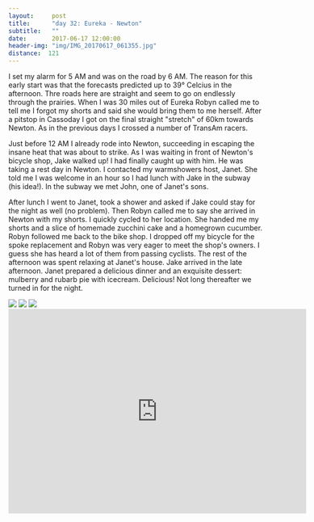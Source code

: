 ```yaml
---
layout:     post
title:      "day 32: Eureka - Newton"
subtitle:   ""
date:       2017-06-17 12:00:00
header-img: "img/IMG_20170617_061355.jpg"
distance:  121
---
```


I set my alarm for 5 AM and was on the road by 6 AM. The reason for this early start was that the forecasts predicted up to 39° Celcius in the afternoon.
Thre roads here are straight and seem to go on endlessly through the prairies.
When I was 30 miles out of Eureka Robyn called me to tell me I forgot my shorts and said she would bring them to me herself.
After a pitstop in Cassoday I got on the final straight "stretch" of 60km towards Newton.
As in the previous days I crossed a number of TransAm racers.

Just before 12 AM I already rode into Newton, succeeding in escaping the insane heat that was about to strike.
As I was waiting in front of Newton's bicycle shop, Jake walked up!
I had finally caught up with him.
He was taking a rest day in Newton.
I contacted my warmshowers host, Janet.
She told me I was welcome in an hour so I had lunch with Jake in the subway (his idea!).
In the subway we met John, one of Janet's sons.

After lunch I went to Janet, took a shower and asked if Jake could stay for the night as well (no problem).
Then Robyn called me to say she arrived in Newton with my shorts.
I quickly cycled to her location.
She handed me my shorts and a slice of homemade zucchini cake and a homegrown cucumber.
Robyn followed me back to the bike shop. I dropped off my bicycle for the spoke replacement and Robyn was very eager to meet the shop's owners.
I guess she has heard a lot of them from passing cyclists.
The rest of the afternoon was spent relaxing at Janet's house.
Jake arrived in the late afternoon.
Janet prepared a delicious dinner and an exquisite dessert: mulberry and rubarb pie with icecream. Delicious!
Not long thereafter we turned in for the night.



<img src="{{ site.baseurl }}/img/IMG_20170617_072855.jpg">
<span class="caption text-muted"></span>

<img src="{{ site.baseurl }}/img/IMG_20170617_092004.jpg">
<span class="caption text-muted"></span>

<img src="{{ site.baseurl }}/img/IMG_20170616_093038.jpg">
<span class="caption text-muted"></span>

<iframe height='405' width='590' frameborder='0' allowtransparency='true' scrolling='no' src='https://www.strava.com/activities/1041218421/embed/0285b69534213ef12198fc4c56893a4fbd62d423'></iframe>
